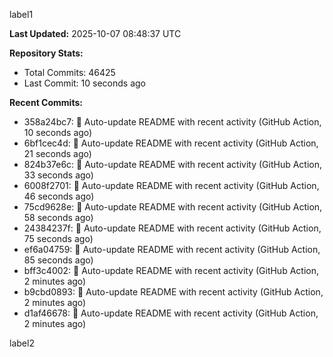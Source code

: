 
label1 
<!-- ACTIVITY_START -->
**Last Updated:** 2025-10-07 08:48:37 UTC

**Repository Stats:**
- Total Commits: 46425
- Last Commit: 10 seconds ago

**Recent Commits:**
- 358a24bc7: 🤖 Auto-update README with recent activity (GitHub Action, 10 seconds ago)
- 6bf1cec4d: 🤖 Auto-update README with recent activity (GitHub Action, 21 seconds ago)
- 824b37e6c: 🤖 Auto-update README with recent activity (GitHub Action, 33 seconds ago)
- 6008f2701: 🤖 Auto-update README with recent activity (GitHub Action, 46 seconds ago)
- 75cd9628e: 🤖 Auto-update README with recent activity (GitHub Action, 58 seconds ago)
- 24384237f: 🤖 Auto-update README with recent activity (GitHub Action, 75 seconds ago)
- ef6a04759: 🤖 Auto-update README with recent activity (GitHub Action, 85 seconds ago)
- bff3c4002: 🤖 Auto-update README with recent activity (GitHub Action, 2 minutes ago)
- b9cbd0893: 🤖 Auto-update README with recent activity (GitHub Action, 2 minutes ago)
- d1af46678: 🤖 Auto-update README with recent activity (GitHub Action, 2 minutes ago)
<!-- ACTIVITY_END -->

label2
